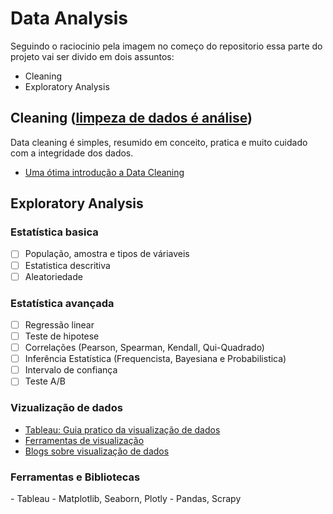 # Data Analysis 

Seguindo o raciocinio pela imagem no começo do repositorio essa parte do projeto vai ser divido em dois assuntos: 
* Cleaning
* Exploratory Analysis

## Cleaning ([limpeza de dados é análise](https://counting.substack.com/p/data-cleaning-is-analysis-not-grunt))
Data cleaning é simples, resumido em conceito, pratica e muito cuidado com a integridade dos dados.
- [Uma ótima introdução a Data Cleaning](https://towardsdatascience.com/the-ultimate-guide-to-data-cleaning-3969843991d4)

## Exploratory Analysis
<h3>Estatística basica</h3>

- [ ] População, amostra e tipos de váriaveis
- [ ] Estatistica descritiva
- [ ] Aleatoriedade
<h3>Estatística avançada</h3>

- [ ] Regressão linear
- [ ] Teste de hipotese
- [ ] Correlações (Pearson, Spearman, Kendall, Qui-Quadrado)
- [ ] Inferência Estatística (Frequencista, Bayesiana e Probabilistica)
- [ ] Intervalo de confiança
- [ ] Teste A/B
<h3>Vizualização de dados</h3>

- [Tableau: Guia pratico da visualização de dados](https://www.tableau.com/pt-br/learn/articles/data-visualization)
- [Ferramentas de visualização](https://bigdata-madesimple.com/review-of-20-best-big-data-visualization-tools/)
- [Blogs sobre visualização de dados](https://www.tableau.com/pt-br/learn/articles/best-data-visualization-blogs)
<h3>Ferramentas e Bibliotecas</h3>
- Tableau
- Matplotlib, Seaborn, Plotly
- Pandas, Scrapy
